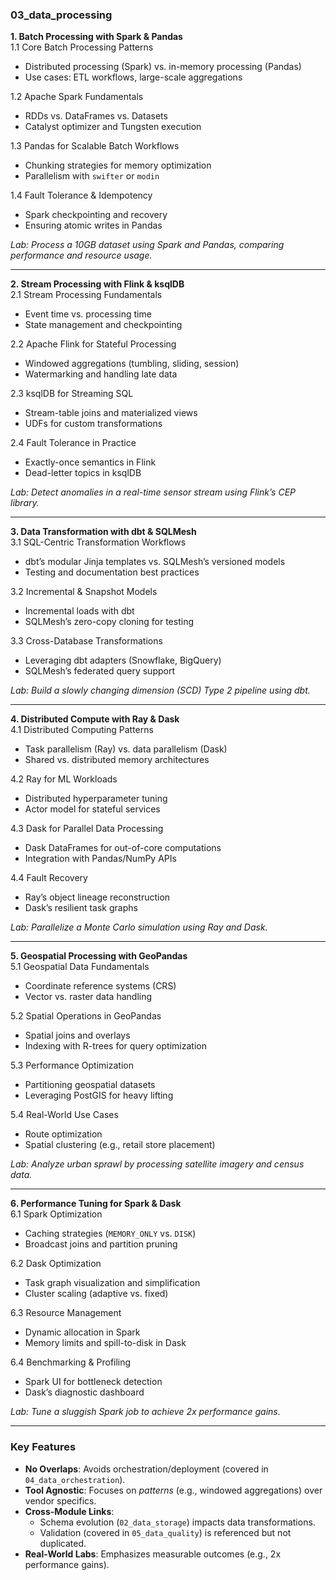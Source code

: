 
### **03_data_processing**  
**1. Batch Processing with Spark & Pandas**  
1.1 Core Batch Processing Patterns  
- Distributed processing (Spark) vs. in-memory processing (Pandas)  
- Use cases: ETL workflows, large-scale aggregations  

1.2 Apache Spark Fundamentals  
- RDDs vs. DataFrames vs. Datasets  
- Catalyst optimizer and Tungsten execution  

1.3 Pandas for Scalable Batch Workflows  
- Chunking strategies for memory optimization  
- Parallelism with `swifter` or `modin`  

1.4 Fault Tolerance & Idempotency  
- Spark checkpointing and recovery  
- Ensuring atomic writes in Pandas  

*Lab: Process a 10GB dataset using Spark and Pandas, comparing performance and resource usage.*  

---  

**2. Stream Processing with Flink & ksqlDB**  
2.1 Stream Processing Fundamentals  
- Event time vs. processing time  
- State management and checkpointing  

2.2 Apache Flink for Stateful Processing  
- Windowed aggregations (tumbling, sliding, session)  
- Watermarking and handling late data  

2.3 ksqlDB for Streaming SQL  
- Stream-table joins and materialized views  
- UDFs for custom transformations  

2.4 Fault Tolerance in Practice  
- Exactly-once semantics in Flink  
- Dead-letter topics in ksqlDB  

*Lab: Detect anomalies in a real-time sensor stream using Flink’s CEP library.*  

---  

**3. Data Transformation with dbt & SQLMesh**  
3.1 SQL-Centric Transformation Workflows  
- dbt’s modular Jinja templates vs. SQLMesh’s versioned models  
- Testing and documentation best practices  

3.2 Incremental & Snapshot Models  
- Incremental loads with dbt  
- SQLMesh’s zero-copy cloning for testing  

3.3 Cross-Database Transformations  
- Leveraging dbt adapters (Snowflake, BigQuery)  
- SQLMesh’s federated query support  

*Lab: Build a slowly changing dimension (SCD) Type 2 pipeline using dbt.*  

---  

**4. Distributed Compute with Ray & Dask**  
4.1 Distributed Computing Patterns  
- Task parallelism (Ray) vs. data parallelism (Dask)  
- Shared vs. distributed memory architectures  

4.2 Ray for ML Workloads  
- Distributed hyperparameter tuning  
- Actor model for stateful services  

4.3 Dask for Parallel Data Processing  
- Dask DataFrames for out-of-core computations  
- Integration with Pandas/NumPy APIs  

4.4 Fault Recovery  
- Ray’s object lineage reconstruction  
- Dask’s resilient task graphs  

*Lab: Parallelize a Monte Carlo simulation using Ray and Dask.*  

---  

**5. Geospatial Processing with GeoPandas**  
5.1 Geospatial Data Fundamentals  
- Coordinate reference systems (CRS)  
- Vector vs. raster data handling  

5.2 Spatial Operations in GeoPandas  
- Spatial joins and overlays  
- Indexing with R-trees for query optimization  

5.3 Performance Optimization  
- Partitioning geospatial datasets  
- Leveraging PostGIS for heavy lifting  

5.4 Real-World Use Cases  
- Route optimization  
- Spatial clustering (e.g., retail store placement)  

*Lab: Analyze urban sprawl by processing satellite imagery and census data.*  

---  

**6. Performance Tuning for Spark & Dask**  
6.1 Spark Optimization  
- Caching strategies (`MEMORY_ONLY` vs. `DISK`)  
- Broadcast joins and partition pruning  

6.2 Dask Optimization  
- Task graph visualization and simplification  
- Cluster scaling (adaptive vs. fixed)  

6.3 Resource Management  
- Dynamic allocation in Spark  
- Memory limits and spill-to-disk in Dask  

6.4 Benchmarking & Profiling  
- Spark UI for bottleneck detection  
- Dask’s diagnostic dashboard  

*Lab: Tune a sluggish Spark job to achieve 2x performance gains.*  

---  

### **Key Features**  
- **No Overlaps**: Avoids orchestration/deployment (covered in `04_data_orchestration`).  
- **Tool Agnostic**: Focuses on *patterns* (e.g., windowed aggregations) over vendor specifics.  
- **Cross-Module Links**:  
  - Schema evolution (`02_data_storage`) impacts data transformations.  
  - Validation (covered in `05_data_quality`) is referenced but not duplicated.  
- **Real-World Labs**: Emphasizes measurable outcomes (e.g., 2x performance gains).  

